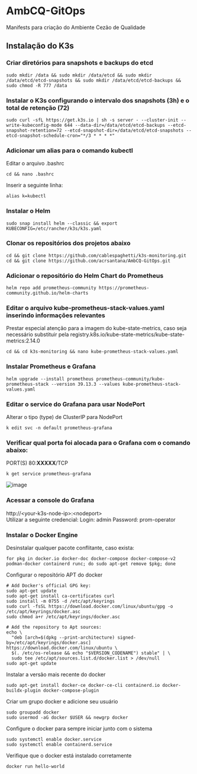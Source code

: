 # AmbCQ-GitOps
Manifests para criação do Ambiente Cezão de Qualidade

## Instalação do K3s
### Criar diretórios para snapshots e backups do etcd
```
sudo mkdir /data && sudo mkdir /data/etcd && sudo mkdir /data/etcd/etcd-snapshots && sudo mkdir /data/etcd/etcd-backups && sudo chmod -R 777 /data
```

### Instalar o K3s configurando o intervalo dos snapshots (3h) e o total de retenção (72)
```
sudo curl -sfL https://get.k3s.io | sh -s server - --cluster-init --write-kubeconfig-mode 644 --data-dir=/data/etcd/etcd-backups --etcd-snapshot-retention=72 --etcd-snapshot-dir=/data/etcd/etcd-snapshots --etcd-snapshot-schedule-cron="*/3 * * * *"
```

### Adicionar um alias para o comando kubectl
Editar o arquivo .bashrc
```
cd && nano .bashrc
```
Inserir a seguinte linha:
```
alias k=kubectl
```

### Instalar o Helm
```
sudo snap install helm --classic && export KUBECONFIG=/etc/rancher/k3s/k3s.yaml
```

### Clonar os repositórios dos projetos abaixo
```
cd && git clone https://github.com/cablespaghetti/k3s-monitoring.git
cd && git clone https://github.com/acrsantana/AmbCQ-GitOps.git
```


### Adicionar o repositório do Helm Chart do Prometheus
```
helm repo add prometheus-community https://prometheus-community.github.io/helm-charts
```

### Editar o arquivo kube-prometheus-stack-values.yaml inserindo informações relevantes
Prestar especial atenção para a imagem do kube-state-metrics, caso seja necessário substituir pela registry.k8s.io/kube-state-metrics/kube-state-metrics:2.14.0
```
cd && cd k3s-monitoring && nano kube-prometheus-stack-values.yaml
```

### Instalar Prometheus e Grafana
```
helm upgrade --install prometheus prometheus-community/kube-prometheus-stack --version 39.13.3 --values kube-prometheus-stack-values.yaml
```

### Editar o service do Grafana para usar NodePort
Alterar o tipo (type) de ClusterIP para NodePort
```
k edit svc -n default prometheus-grafana
```

### Verificar qual porta foi alocada para o Grafana com o comando abaixo:
PORT(S)
80:**XXXXX**/TCP
```
k get service prometheus-grafana
```
![image](https://github.com/user-attachments/assets/1335b592-8167-43f3-8064-c21636e0fca1)


### Acessar a console do Grafana
http://\<your-k3s-node-ip>:\<nodeport>  
Utilizar a seguinte credencial:
Login: admin
Password: prom-operator

### Instalar o Docker Engine
Desinstalar qualquer pacote conflitante, caso exista:
```
for pkg in docker.io docker-doc docker-compose docker-compose-v2 podman-docker containerd runc; do sudo apt-get remove $pkg; done
```
Configurar o repositório APT do docker
```
# Add Docker's official GPG key:
sudo apt-get update
sudo apt-get install ca-certificates curl
sudo install -m 0755 -d /etc/apt/keyrings
sudo curl -fsSL https://download.docker.com/linux/ubuntu/gpg -o /etc/apt/keyrings/docker.asc
sudo chmod a+r /etc/apt/keyrings/docker.asc

# Add the repository to Apt sources:
echo \
  "deb [arch=$(dpkg --print-architecture) signed-by=/etc/apt/keyrings/docker.asc] https://download.docker.com/linux/ubuntu \
  $(. /etc/os-release && echo "$VERSION_CODENAME") stable" | \
  sudo tee /etc/apt/sources.list.d/docker.list > /dev/null
sudo apt-get update
```
Instalar a versão mais recente do docker
```
sudo apt-get install docker-ce docker-ce-cli containerd.io docker-buildx-plugin docker-compose-plugin
```
Criar um grupo docker e adicione seu usuário
```
sudo groupadd docker
sudo usermod -aG docker $USER && newgrp docker
```
Configure o docker para sempre iniciar junto com o sistema
```
sudo systemctl enable docker.service
sudo systemctl enable containerd.service
```
Verifique que o docker está instalado corretamente
```
docker run hello-world
```
